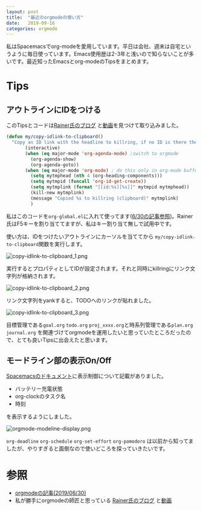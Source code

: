 ```yaml
---
layout: post
title:  "最近のorgmodeの使い方"
date:   2019-09-16
categories: orgmode
---
```

私はSpacemacsでorg-modeを愛用しています。平日は会社、週末は自宅というように毎日使っています。Emacs使用歴は2-3年と浅いので知らないことが多いです。最近知ったEmacsとorg-modeのTipsをまとめます。

# Tips

## アウトラインにIDをつける

このTipsとコードは[Rainer氏のブログ](https://koenig-haunstetten.de/2018/02/17/improving-my-orgmode-workflow/) と[動画](https://www.youtube.com/watch?v=be8TC-i-NpE)を見つけて取り込みました。

``` lisp
(defun my/copy-idlink-to-clipboard() 
  "Copy an ID link with the headline to killring, if no ID is there then create a new unique ID.  This function works only in org-mode or org-agenda buffers.  The purpose of this function is to easily construct id:-links to org-mode items. If its assigned to a key it saves you marking the text and copying to the killring."
       (interactive)
       (when (eq major-mode 'org-agenda-mode) ;switch to orgmode
         (org-agenda-show)
         (org-agenda-goto))       
       (when (eq major-mode 'org-mode) ; do this only in org-mode buffers
         (setq mytmphead (nth 4 (org-heading-components)))
         (setq mytmpid (funcall 'org-id-get-create))
         (setq mytmplink (format "[[id:%s][%s]]" mytmpid mytmphead))
         (kill-new mytmplink)
         (message "Copied %s to killring (clipboard)" mytmplink)
         )
```

私はこのコードを`org-global.el`に入れて使ってます([6/30の記事参照](https://rydeenworks.github.io/2019/06/30/how-to-use-orgmode))。Rainer氏はF5キーを割り当ててますが、私はキー割り当て無しで試用中です。



使い方は、IDをつけたいアウトラインにカーソルを当ててから `my/copy-idlink-to-clipboard`関数を実行します。

![copy-idlink-to-clipboard_1.png]({{site.baseurl}}/assets/copy-idlink-to-clipboard_1.png)

実行するとプロパティとしてIDが設定されます。それと同時にkillringにリンク文字列が格納されます。

![copy-idlink-to-clipboard_2.png]({{site.baseurl}}/assets/copy-idlink-to-clipboard_2.png)

リンク文字列をyankすると、TODOへのリンクが貼れました。

![copy-idlink-to-clipboard_3.png]({{site.baseurl}}/assets/copy-idlink-to-clipboard_3.png)



目標管理である`goal.org` `todo.org` `proj_xxxx.org`と時系列管理である`plan.org` `journal.org` を関連づけてorgmodeを運用したいと思っていたところだったので、とても良いTipsに出会えたと思います。



## モードライン部の表示On/Off

[Spacemacsのドキュメント](https://github.com/syl20bnr/spacemacs/blob/master/doc/DOCUMENTATION.org#mode-line)に表示制御について記載がありました。

- バッテリー充電状態
- org-clockのタスク名
- 時刻

を表示するようにしました。

![orgmode-modeline-display.png]({{site.baseurl}}/assets/orgmode-modeline-display.png)

`org-deadline` `org-schedule` `org-set-effort` `org-pomodoro` は以前から知ってましたが、やりすぎると面倒なので使いどころを探っていきたいです。



# 参照
- [orgmodeの記事(2019/06/30)](https://rydeenworks.github.io/2019/06/30/how-to-use-orgmode)
- 私が勝手にorgmodeの師匠と思っている [Rainer氏のブログ](https://koenig-haunstetten.de/2018/02/17/improving-my-orgmode-workflow/) と[動画](https://www.youtube.com/watch?v=be8TC-i-NpE)
